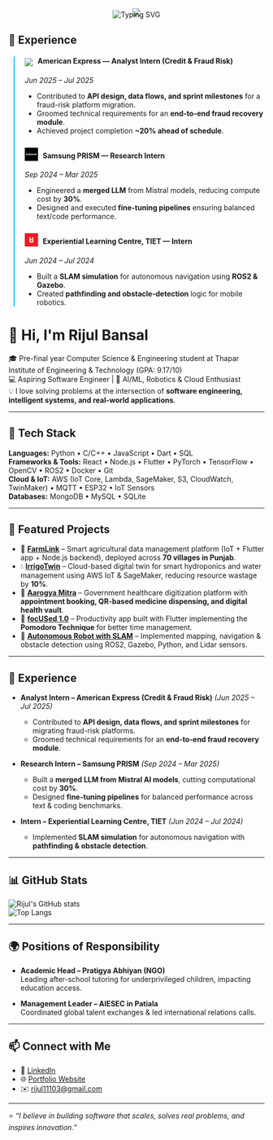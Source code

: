<p align="center" style="margin-bottom: -15px;">
  <img src="https://capsule-render.vercel.app/api?type=waving&height=120&text=Hey,%20I%20am%20Rijul&fontSize=38&fontColor=ffffff&color=0:1E90FF,50:00CED1,100:00BFFF&animation=fadeIn&stroke=ffffff&strokeWidth=0.6&blur=3&fontAlignY=35&fontAlign=50&background=transparent" />
</p>

<p align="center" style="margin-top: -10px;">
  <img src="https://readme-typing-svg.demolab.com?font=Fira+Code&weight=500&size=18&duration=4000&pause=1000&color=9de6ff&center=true&vCenter=true&height=60&width=650&lines=$Tinkering+with+tech,+building+cool+stuff;$learning+along+the+way... " alt="Typing SVG" />
</p>


## 💼 Experience  

<div style="border-left: 2px solid #00BFFF; padding-left: 20px; margin-left: 10px;">

  <div style="margin-bottom: 25px;">
    <h4><img src="./amex logo.png" width="26" style="vertical-align: -5px; margin-right: 6px;" /> <b>American Express</b> — Analyst Intern (Credit & Fraud Risk)</h4>
    <i>Jun 2025 – Jul 2025</i>  
    <ul>
      <li>Contributed to <b>API design, data flows, and sprint milestones</b> for a fraud-risk platform migration.</li>
      <li>Groomed technical requirements for an <b>end-to-end fraud recovery module</b>.</li>
      <li>Achieved project completion <b>~20% ahead of schedule</b>.</li>
    </ul>
  </div>

  <div style="margin-bottom: 25px;">
    <h4><img src="./samsung logo.jpg" width="26" style="vertical-align: -5px; margin-right: 6px;" /> <b>Samsung PRISM</b> — Research Intern</h4>
    <i>Sep 2024 – Mar 2025</i>  
    <ul>
      <li>Engineered a <b>merged LLM</b> from Mistral models, reducing compute cost by <b>30%</b>.</li>
      <li>Designed and executed <b>fine-tuning pipelines</b> ensuring balanced text/code performance.</li>
    </ul>
  </div>

  <div style="margin-bottom: 25px;">
    <h4><img src="./tiet logo.png" width="26" style="vertical-align: -5px; margin-right: 6px;" /> <b>Experiential Learning Centre, TIET</b> — Intern</h4>
    <i>Jun 2024 – Jul 2024</i>  
    <ul>
      <li>Built a <b>SLAM simulation</b> for autonomous navigation using <b>ROS2 & Gazebo</b>.</li>
      <li>Created <b>pathfinding and obstacle-detection</b> logic for mobile robotics.</li>
    </ul>
  </div>

</div>



# 👋 Hi, I'm Rijul Bansal  

🎓 Pre-final year Computer Science & Engineering student at Thapar Institute of Engineering & Technology (GPA: 9.17/10)  
💻 Aspiring Software Engineer | 🚀 AI/ML, Robotics & Cloud Enthusiast  
💡 I love solving problems at the intersection of **software engineering, intelligent systems, and real-world applications**.  

---

## 🚀 Tech Stack  
**Languages:** Python • C/C++ • JavaScript • Dart • SQL  
**Frameworks & Tools:** React • Node.js • Flutter • PyTorch • TensorFlow • OpenCV • ROS2 • Docker • Git  
**Cloud & IoT:** AWS (IoT Core, Lambda, SageMaker, S3, CloudWatch, TwinMaker) • MQTT • ESP32 • IoT Sensors  
**Databases:** MongoDB • MySQL • SQLite  

---

## 🌟 Featured Projects  

- 🌾 [**FarmLink**](#) – Smart agricultural data management platform (IoT + Flutter app + Node.js backend), deployed across **70 villages in Punjab**.  
- 💧 [**IrrigoTwin**](#) – Cloud-based digital twin for smart hydroponics and water management using AWS IoT & SageMaker, reducing resource wastage by **10%**.  
- 🏥 [**Aarogya Mitra**](#) – Government healthcare digitization platform with **appointment booking, QR-based medicine dispensing, and digital health vault**.  
- 🎯 [**focUSed 1.0**](#) – Productivity app built with Flutter implementing the **Pomodoro Technique** for better time management.  
- 🤖 [**Autonomous Robot with SLAM**](#) – Implemented mapping, navigation & obstacle detection using ROS2, Gazebo, Python, and Lidar sensors.  

---

## 💼 Experience  

- **Analyst Intern – American Express (Credit & Fraud Risk)** *(Jun 2025 – Jul 2025)*  
  - Contributed to **API design, data flows, and sprint milestones** for migrating fraud-risk platforms.  
  - Groomed technical requirements for an **end-to-end fraud recovery module**.  

- **Research Intern – Samsung PRISM** *(Sep 2024 – Mar 2025)*  
  - Built a **merged LLM from Mistral AI models**, cutting computational cost by **30%**.  
  - Designed **fine-tuning pipelines** for balanced performance across text & coding benchmarks.  

- **Intern – Experiential Learning Centre, TIET** *(Jun 2024 – Jul 2024)*  
  - Implemented **SLAM simulation** for autonomous navigation with **pathfinding & obstacle detection**.  

---

## 📊 GitHub Stats  
![Rijul's GitHub stats](https://github-readme-stats.vercel.app/api?username=RijulBansal&show_icons=true&theme=radical)  
![Top Langs](https://github-readme-stats.vercel.app/api/top-langs/?username=RijulBansal&layout=compact&theme=radical)  

---

## 🌍 Positions of Responsibility  

- **Academic Head – Pratigya Abhiyan (NGO)**  
  Leading after-school tutoring for underprivileged children, impacting education access.  

- **Management Leader – AIESEC in Patiala**  
  Coordinated global talent exchanges & led international relations calls.  

---

## 📫 Connect with Me  
- 🔗 [LinkedIn](https://www.linkedin.com/in/rijul-bansal/)  
- 🌐 [Portfolio Website](https://rijulbansal.vercel.app/)  
- ✉️ rijul11103@gmail.com  

---

⭐ *“I believe in building software that scales, solves real problems, and inspires innovation.”*  
